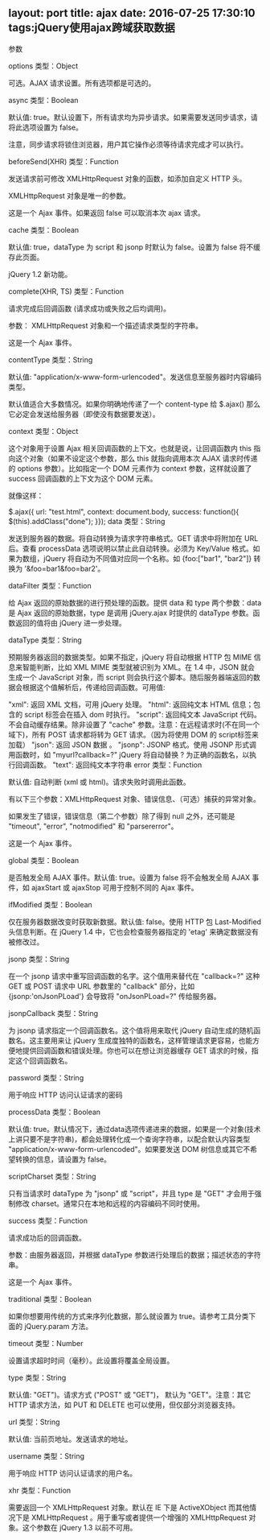layout: port
title: ajax
date: 2016-07-25 17:30:10
tags:jQuery使用ajax跨域获取数据
---
参数

options
类型：Object

可选。AJAX 请求设置。所有选项都是可选的。

async
类型：Boolean

默认值: true。默认设置下，所有请求均为异步请求。如果需要发送同步请求，请将此选项设置为 false。

注意，同步请求将锁住浏览器，用户其它操作必须等待请求完成才可以执行。

beforeSend(XHR)
类型：Function

发送请求前可修改 XMLHttpRequest 对象的函数，如添加自定义 HTTP 头。

XMLHttpRequest 对象是唯一的参数。

这是一个 Ajax 事件。如果返回 false 可以取消本次 ajax 请求。

cache
类型：Boolean

默认值: true，dataType 为 script 和 jsonp 时默认为 false。设置为 false 将不缓存此页面。

jQuery 1.2 新功能。

complete(XHR, TS)
类型：Function

请求完成后回调函数 (请求成功或失败之后均调用)。

参数： XMLHttpRequest 对象和一个描述请求类型的字符串。

这是一个 Ajax 事件。

contentType
类型：String

默认值: "application/x-www-form-urlencoded"。发送信息至服务器时内容编码类型。

默认值适合大多数情况。如果你明确地传递了一个 content-type 给 $.ajax() 那么它必定会发送给服务器（即使没有数据要发送）。

context
类型：Object

这个对象用于设置 Ajax 相关回调函数的上下文。也就是说，让回调函数内 this 指向这个对象（如果不设定这个参数，那么 this 就指向调用本次 AJAX 请求时传递的 options 参数）。比如指定一个 DOM 元素作为 context 参数，这样就设置了 success 回调函数的上下文为这个 DOM 元素。

就像这样：

$.ajax({ url: "test.html", context: document.body, success: function(){
        $(this).addClass("done");
      }});
data
类型：String

发送到服务器的数据。将自动转换为请求字符串格式。GET 请求中将附加在 URL 后。查看 processData 选项说明以禁止此自动转换。必须为 Key/Value 格式。如果为数组，jQuery 将自动为不同值对应同一个名称。如 {foo:["bar1", "bar2"]} 转换为 '&foo=bar1&foo=bar2'。

dataFilter
类型：Function

给 Ajax 返回的原始数据的进行预处理的函数。提供 data 和 type 两个参数：data 是 Ajax 返回的原始数据，type 是调用 jQuery.ajax 时提供的 dataType 参数。函数返回的值将由 jQuery 进一步处理。

dataType
类型：String

预期服务器返回的数据类型。如果不指定，jQuery 将自动根据 HTTP 包 MIME 信息来智能判断，比如 XML MIME 类型就被识别为 XML。在 1.4 中，JSON 就会生成一个 JavaScript 对象，而 script 则会执行这个脚本。随后服务器端返回的数据会根据这个值解析后，传递给回调函数。可用值:

"xml": 返回 XML 文档，可用 jQuery 处理。
"html": 返回纯文本 HTML 信息；包含的 script 标签会在插入 dom 时执行。
"script": 返回纯文本 JavaScript 代码。不会自动缓存结果。除非设置了 "cache" 参数。注意：在远程请求时(不在同一个域下)，所有 POST 请求都将转为 GET 请求。（因为将使用 DOM 的 script标签来加载）
"json": 返回 JSON 数据 。
"jsonp": JSONP 格式。使用 JSONP 形式调用函数时，如 "myurl?callback=?" jQuery 将自动替换 ? 为正确的函数名，以执行回调函数。
"text": 返回纯文本字符串
error
类型：Function

默认值: 自动判断 (xml 或 html)。请求失败时调用此函数。

有以下三个参数：XMLHttpRequest 对象、错误信息、（可选）捕获的异常对象。

如果发生了错误，错误信息（第二个参数）除了得到 null 之外，还可能是 "timeout", "error", "notmodified" 和 "parsererror"。

这是一个 Ajax 事件。

global
类型：Boolean

是否触发全局 AJAX 事件。默认值: true。设置为 false 将不会触发全局 AJAX 事件，如 ajaxStart 或 ajaxStop 可用于控制不同的 Ajax 事件。

ifModified
类型：Boolean

仅在服务器数据改变时获取新数据。默认值: false。使用 HTTP 包 Last-Modified 头信息判断。在 jQuery 1.4 中，它也会检查服务器指定的 'etag' 来确定数据没有被修改过。

jsonp
类型：String

在一个 jsonp 请求中重写回调函数的名字。这个值用来替代在 "callback=?" 这种 GET 或 POST 请求中 URL 参数里的 "callback" 部分，比如 {jsonp:'onJsonPLoad'} 会导致将 "onJsonPLoad=?" 传给服务器。

jsonpCallback
类型：String

为 jsonp 请求指定一个回调函数名。这个值将用来取代 jQuery 自动生成的随机函数名。这主要用来让 jQuery 生成度独特的函数名，这样管理请求更容易，也能方便地提供回调函数和错误处理。你也可以在想让浏览器缓存 GET 请求的时候，指定这个回调函数名。

password
类型：String

用于响应 HTTP 访问认证请求的密码

processData
类型：Boolean

默认值: true。默认情况下，通过data选项传递进来的数据，如果是一个对象(技术上讲只要不是字符串)，都会处理转化成一个查询字符串，以配合默认内容类型 "application/x-www-form-urlencoded"。如果要发送 DOM 树信息或其它不希望转换的信息，请设置为 false。

scriptCharset
类型：String

只有当请求时 dataType 为 "jsonp" 或 "script"，并且 type 是 "GET" 才会用于强制修改 charset。通常只在本地和远程的内容编码不同时使用。

success
类型：Function

请求成功后的回调函数。

参数：由服务器返回，并根据 dataType 参数进行处理后的数据；描述状态的字符串。

这是一个 Ajax 事件。

traditional
类型：Boolean

如果你想要用传统的方式来序列化数据，那么就设置为 true。请参考工具分类下面的 jQuery.param 方法。

timeout
类型：Number

设置请求超时时间（毫秒）。此设置将覆盖全局设置。

type
类型：String

默认值: "GET")。请求方式 ("POST" 或 "GET")， 默认为 "GET"。注意：其它 HTTP 请求方法，如 PUT 和 DELETE 也可以使用，但仅部分浏览器支持。

url
类型：String

默认值: 当前页地址。发送请求的地址。

username
类型：String

用于响应 HTTP 访问认证请求的用户名。

xhr
类型：Function

需要返回一个 XMLHttpRequest 对象。默认在 IE 下是 ActiveXObject 而其他情况下是 XMLHttpRequest 。用于重写或者提供一个增强的 XMLHttpRequest 对象。这个参数在 jQuery 1.3 以前不可用。